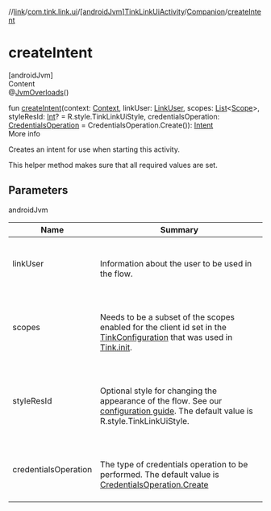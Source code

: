 //[link](../../../index.md)/[com.tink.link.ui](../../index.md)/[[androidJvm]TinkLinkUiActivity](../index.md)/[Companion](index.md)/[createIntent](create-intent.md)



# createIntent  
[androidJvm]  
Content  
@[JvmOverloads](https://kotlinlang.org/api/latest/jvm/stdlib/kotlin.jvm/-jvm-overloads/index.html)()  
  
fun [createIntent](create-intent.md)(context: [Context](https://developer.android.com/reference/kotlin/android/content/Context.html), linkUser: [LinkUser](../../[android-jvm]-link-user/index.md), scopes: [List](https://kotlinlang.org/api/latest/jvm/stdlib/kotlin.collections/-list/index.html)<[Scope](../../../com.tink.model.user/[android-jvm]-scope/index.md)>, styleResId: [Int](https://kotlinlang.org/api/latest/jvm/stdlib/kotlin/-int/index.html)? = R.style.TinkLinkUiStyle, credentialsOperation: [CredentialsOperation](../../[android-jvm]-credentials-operation/index.md) = CredentialsOperation.Create()): [Intent](https://developer.android.com/reference/kotlin/android/content/Intent.html)  
More info  


Creates an intent for use when starting this activity.



This helper method makes sure that all required values are set.



## Parameters  
  
androidJvm  
  
|  Name|  Summary| 
|---|---|
| <a name="com.tink.link.ui/TinkLinkUiActivity.Companion/createIntent/#android.content.Context#com.tink.link.ui.LinkUser#kotlin.collections.List[com.tink.model.user.Scope]#kotlin.Int?#com.tink.link.ui.CredentialsOperation/PointingToDeclaration/"></a>linkUser| <a name="com.tink.link.ui/TinkLinkUiActivity.Companion/createIntent/#android.content.Context#com.tink.link.ui.LinkUser#kotlin.collections.List[com.tink.model.user.Scope]#kotlin.Int?#com.tink.link.ui.CredentialsOperation/PointingToDeclaration/"></a><br><br>Information about the user to be used in the flow.<br><br>
| <a name="com.tink.link.ui/TinkLinkUiActivity.Companion/createIntent/#android.content.Context#com.tink.link.ui.LinkUser#kotlin.collections.List[com.tink.model.user.Scope]#kotlin.Int?#com.tink.link.ui.CredentialsOperation/PointingToDeclaration/"></a>scopes| <a name="com.tink.link.ui/TinkLinkUiActivity.Companion/createIntent/#android.content.Context#com.tink.link.ui.LinkUser#kotlin.collections.List[com.tink.model.user.Scope]#kotlin.Int?#com.tink.link.ui.CredentialsOperation/PointingToDeclaration/"></a><br><br>Needs to be a subset of the scopes enabled for the client id set in the [TinkConfiguration](../../../com.tink.service.network/[android-jvm]-tink-configuration/index.md) that was used in [Tink.init](../../../com.tink.core/[android-jvm]-tink/init.md).<br><br>
| <a name="com.tink.link.ui/TinkLinkUiActivity.Companion/createIntent/#android.content.Context#com.tink.link.ui.LinkUser#kotlin.collections.List[com.tink.model.user.Scope]#kotlin.Int?#com.tink.link.ui.CredentialsOperation/PointingToDeclaration/"></a>styleResId| <a name="com.tink.link.ui/TinkLinkUiActivity.Companion/createIntent/#android.content.Context#com.tink.link.ui.LinkUser#kotlin.collections.List[com.tink.model.user.Scope]#kotlin.Int?#com.tink.link.ui.CredentialsOperation/PointingToDeclaration/"></a><br><br>Optional style for changing the appearance of the flow. See our [configuration guide](https://docs.tink.com/resources/tutorials/tink-link-ui-sdk-android-tutorial#customizing-the-appearance). The default value is R.style.TinkLinkUiStyle.<br><br>
| <a name="com.tink.link.ui/TinkLinkUiActivity.Companion/createIntent/#android.content.Context#com.tink.link.ui.LinkUser#kotlin.collections.List[com.tink.model.user.Scope]#kotlin.Int?#com.tink.link.ui.CredentialsOperation/PointingToDeclaration/"></a>credentialsOperation| <a name="com.tink.link.ui/TinkLinkUiActivity.Companion/createIntent/#android.content.Context#com.tink.link.ui.LinkUser#kotlin.collections.List[com.tink.model.user.Scope]#kotlin.Int?#com.tink.link.ui.CredentialsOperation/PointingToDeclaration/"></a><br><br>The type of credentials operation to be performed. The default value is [CredentialsOperation.Create](../../[android-jvm]-credentials-operation/-create/index.md)<br><br>
  
  



